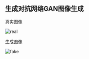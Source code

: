 ## 生成对抗网络GAN图像生成

真实图像

![real](https://github.com/user-attachments/assets/2cb0ada3-b37d-48db-b985-122dc49f0b6b)

生成图像

![fake](https://github.com/user-attachments/assets/d67ca8aa-f6ae-4174-87b2-52c474320500)




